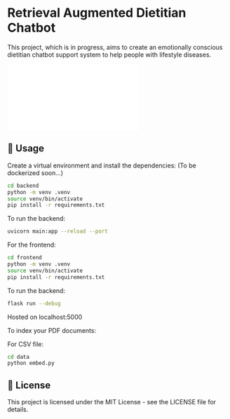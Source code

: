 # Retrieval Augmented Dietitian Chatbot 

This project, which is in progress, aims to create an emotionally conscious dietitian chatbot support system to help people with lifestyle diseases. 

![Architecture](./Phase2.drawio.pdf)

## 🚀 Usage

Create a virtual environment and install the dependencies: (To be dockerized soon...)

```bash
cd backend
python -m venv .venv
source venv/bin/activate
pip install -r requirements.txt
```
To run the backend:
```bash
uvicorn main:app --reload --port
```

For the frontend:
```bash
cd frontend
python -m venv .venv
source venv/bin/activate
pip install -r requirements.txt
```

To run the backend:
```bash
flask run --debug 
```
Hosted on localhost:5000

To index your PDF documents:

For CSV file:
```bash
cd data 
python embed.py
```


## 📝 License

This project is licensed under the MIT License - see the LICENSE file for details.



 
